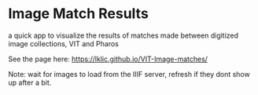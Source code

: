# Image Match Results
a quick app to visualize the results of matches made between digitized image collections, VIT and Pharos


See the page here:
https://lklic.github.io/VIT-Image-matches/

Note: wait for images to load from the IIIF server, refresh if they dont show up after a bit.

